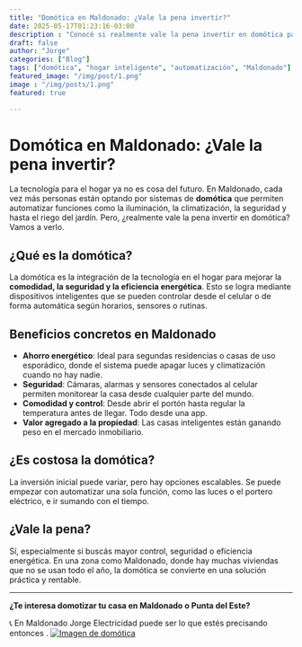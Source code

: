```yaml
---
title: "Domótica en Maldonado: ¿Vale la pena invertir?"
date: 2025-05-17T01:23:16-03:00
description : "Conocé si realmente vale la pena invertir en domótica para tu casa en Maldonado. Ventajas, costos y beneficios de tener un hogar inteligente."
draft: false
author: "Jorge"
categories: ["Blog"]
tags: ["domótica", "hogar inteligente", "automatización", "Maldonado"]
featured_image: "/img/post/1.png"
image : "/img/posts/1.png"
featured: true

---
```




# Domótica en Maldonado: ¿Vale la pena invertir?

La tecnología para el hogar ya no es cosa del futuro. En Maldonado, cada vez más personas están optando por sistemas de **domótica** que permiten automatizar funciones como la iluminación, la climatización, la seguridad y hasta el riego del jardín. Pero, ¿realmente vale la pena invertir en domótica? Vamos a verlo.

## ¿Qué es la domótica?

La domótica es la integración de la tecnología en el hogar para mejorar la **comodidad, la seguridad y la eficiencia energética**. Esto se logra mediante dispositivos inteligentes que se pueden controlar desde el celular o de forma automática según horarios, sensores o rutinas.

## Beneficios concretos en Maldonado

- **Ahorro energético**: Ideal para segundas residencias o casas de uso esporádico, donde el sistema puede apagar luces y climatización cuando no hay nadie.
- **Seguridad**: Cámaras, alarmas y sensores conectados al celular permiten monitorear la casa desde cualquier parte del mundo.
- **Comodidad y control**: Desde abrir el portón hasta regular la temperatura antes de llegar. Todo desde una app.
- **Valor agregado a la propiedad**: Las casas inteligentes están ganando peso en el mercado inmobiliario.

## ¿Es costosa la domótica?

La inversión inicial puede variar, pero hay opciones escalables. Se puede empezar con automatizar una sola función, como las luces o el portero eléctrico, e ir sumando con el tiempo.

## ¿Vale la pena?

Sí, especialmente si buscás mayor control, seguridad o eficiencia energética. En una zona como Maldonado, donde hay muchas viviendas que no se usan todo el año, la domótica se convierte en una solución práctica y rentable.

---

**¿Te interesa domotizar tu casa en Maldonado o Punta del Este?**

📞 En Maldonado Jorge Electricidad puede ser lo que estés precisando entonces .
[![Imagen de domótica](https://res.cloudinary.com/octubree/image/upload/w_400,h_200,c_fit/1.png)](https://www.jorge-electricidad.net/)